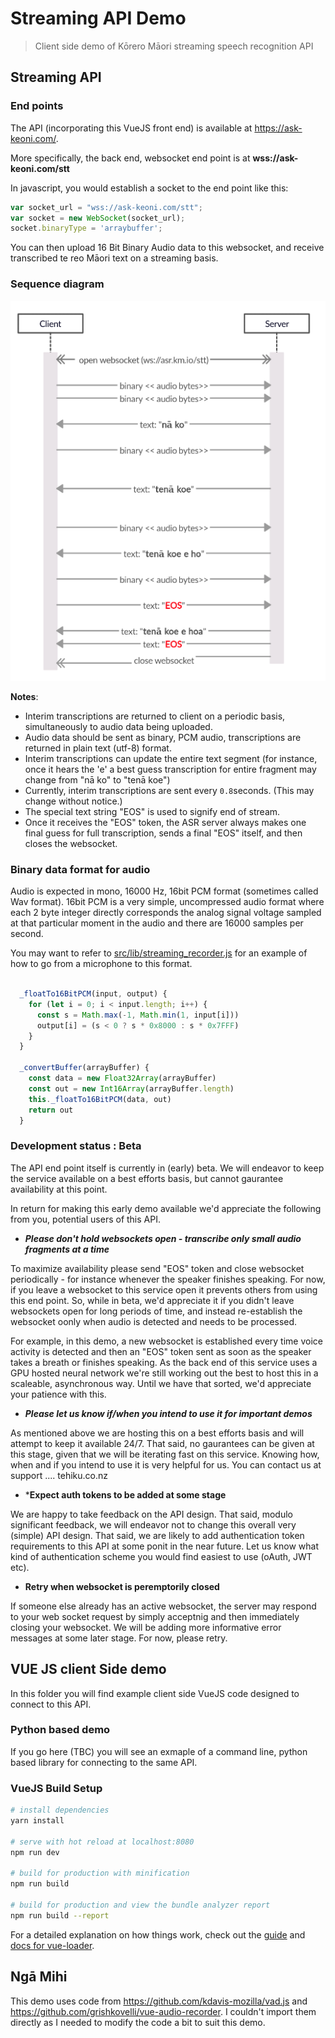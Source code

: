# Streaming API Demo

> Client side demo of Kōrero Māori streaming speech recognition API 

## Streaming API 

### End points

The API (incorporating this VueJS front end) is available at https://ask-keoni.com/. 

More specifically, the back end, websocket end point is at **wss://ask-keoni.com/stt**

In javascript, you would establish a socket to the end point like this:

```javascript
var socket_url = "wss://ask-keoni.com/stt";
var socket = new WebSocket(socket_url);
socket.binaryType = 'arraybuffer';
```

You can then upload 16 Bit Binary Audio data to this websocket, and receive transcribed te reo Māori text  on a streaming basis. 

### Sequence diagram 

![ASR Sequence Diagram](asr_sequence_diagram.png)

**Notes**:
- Interim transcriptions are returned to client on a periodic basis, simultaneously to audio data being uploaded.
- Audio data should be sent as binary, PCM audio, transcriptions are returned in plain text (utf-8) format.
- Interim transcriptions can update the entire text segment (for instance, once it hears the 'e' a best guess transcription for entire fragment may change from "nā ko" to "tenā koe")
- Currently, interim transcriptions are sent every `0.8`seconds. (This may change without notice.)
- The special text string "EOS" is used to signify end of stream. 
- Once it receives the "EOS" token, the ASR server always makes one final guess for full transcription, sends a final "EOS" itself, and then closes the websocket. 

### Binary data format for audio

Audio is expected in mono, 16000 Hz, 16bit PCM format (sometimes called Wav format). 16bit PCM is a very simple, uncompressed audio format where each 2 byte integer directly corresponds the analog signal voltage sampled at that particular moment in the audio and there are 16000 samples per second. 

You may want to refer to [src/lib/streaming_recorder.js](src/lib/streaming_recorder.js#L150) for an example of how to go from a microphone to this format.

```javascript 

  _floatTo16BitPCM(input, output) {
    for (let i = 0; i < input.length; i++) {
      const s = Math.max(-1, Math.min(1, input[i]))
      output[i] = (s < 0 ? s * 0x8000 : s * 0x7FFF)
    }
  }

  _convertBuffer(arrayBuffer) {
    const data = new Float32Array(arrayBuffer)
    const out = new Int16Array(arrayBuffer.length)
    this._floatTo16BitPCM(data, out)
    return out
  }
```


### Development status : Beta

The API end point itself is currently in (early) beta. We will endeavor to keep the service available on a best efforts basis, but cannot gaurantee availability at this point. 

In return for making this early demo available we'd appreciate the following from you, potential users of this API.

- ***Please don't hold websockets open - transcribe only small audio fragments at a time***

To maximize availability please send "EOS" token and close websocket periodically - for instance whenever the speaker finishes speaking. For now, if you leave a websocket to this service open it prevents others from using this end point. So, while in beta, we'd appreciate it if you didn't leave websockets open for long periods of time, and instead re-establish the websocket oonly when audio is detected and needs to be processed.

For example, in this demo, a new websocket is established every time voice activity is detected and then an "EOS" token sent as soon as the speaker takes a breath or finishes speaking. As the back end of this service uses a GPU hosted neural network we're still working out the best to host this in a scaleable, asynchronous way. Until we have that sorted, we'd appreciate your patience with this.

- ***Please let us know if/when you intend to use it for important demos***

As mentioned above we are hosting this on a best efforts basis and will attempt to keep it available 24/7. That said, no gaurantees can be given at this stage, given that we will be iterating fast on this service. Knowing how, when and if you intend to use it is very helpful for us. You can contact us at support .... tehiku.co.nz

- ***Expect auth tokens to be added at some stage**

We are happy to take feedback on the API design. That said, modulo significant feedback, we will endeavor not to change this overall very (simple) API design. That said, we are likely to add authentication token requirements to this API at some ponit in the near future. Let us know what kind of authentication scheme you would find easiest to use (oAuth, JWT etc).

- **Retry when websocket is peremptorily closed**

If someone else already has an active websocket, the server may respond to your web socket request by simply acceptnig and then immediately closing your websocket. We will be adding more informative error messages at some later stage. For now, please retry. 


## VUE JS client Side demo

In this folder you will find example client side VueJS code designed to connect to this API.

### Python based demo

If you go here (TBC) you will see an exmaple of a command line, python based library for connecting to the same API. 

### VueJS Build Setup

``` bash
# install dependencies
yarn install

# serve with hot reload at localhost:8080
npm run dev

# build for production with minification
npm run build

# build for production and view the bundle analyzer report
npm run build --report
```

For a detailed explanation on how things work, check out the [guide](http://vuejs-templates.github.io/webpack/) and [docs for vue-loader](http://vuejs.github.io/vue-loader).


## Ngā Mihi
This demo uses code from https://github.com/kdavis-mozilla/vad.js and https://github.com/grishkovelli/vue-audio-recorder. I couldn't import them directly as I needed to modify the code a bit to suit this demo.
